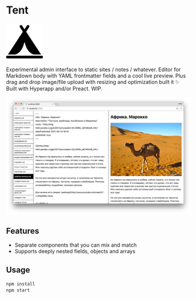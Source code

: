 # Tent

<img width="100" src="public/favicon.png">

Experimental admin interface to static sites / notes / whatever. Editor for Markdown body with YAML frontmatter fields and a cool live preview. Plus drag and drop image/file upload with resizing and optimization built it :sparkles: Built with Hyperapp and/or Preact. WIP.

![tent admin interface: YAML frontmatter and body](screenshot-2.jpg)

## Features

* Separate components that you can mix and match
* Supports deeply nested fields, objects and arrays

## Usage

```sh
npm install
npm start
```
